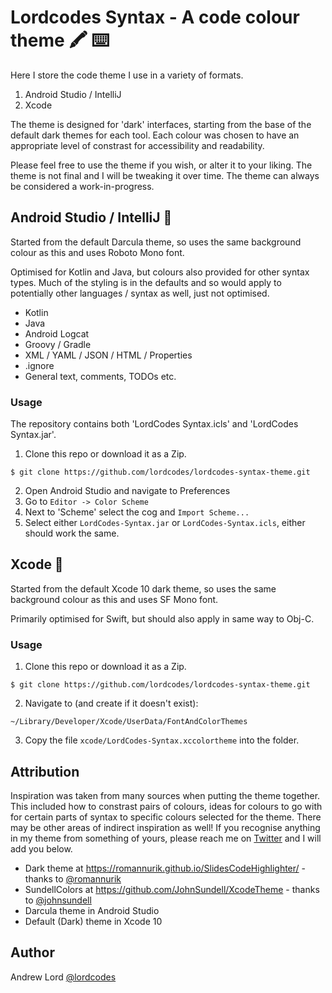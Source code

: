 # Lordcodes Syntax - A code colour theme 🖍 ⌨️

Here I store the code theme I use in a variety of formats.

1. Android Studio / IntelliJ
2. Xcode

The theme is designed for 'dark' interfaces, starting from the base of the default dark themes for each tool. Each colour was chosen to have an appropriate level of constrast for accessibility and readability.

Please feel free to use the theme if you wish, or alter it to your liking. The theme is not final and I will be tweaking it over time. The theme can always be considered a work-in-progress.

## Android Studio / IntelliJ 🤖

Started from the default Darcula theme, so uses the same background colour as this and uses Roboto Mono font.

Optimised for Kotlin and Java, but colours also provided for other syntax types. Much of the styling is in the defaults and so would apply to potentially other languages / syntax as well, just not optimised.

- Kotlin
- Java
- Android Logcat
- Groovy / Gradle
- XML / YAML / JSON / HTML / Properties
- .ignore
- General text, comments, TODOs etc.

### Usage

The repository contains both 'LordCodes Syntax.icls' and 'LordCodes Syntax.jar'.

1. Clone this repo or download it as a Zip.
```
$ git clone https://github.com/lordcodes/lordcodes-syntax-theme.git
```
2. Open Android Studio and navigate to Preferences
3. Go to `Editor -> Color Scheme`
4. Next to 'Scheme' select the cog and `Import Scheme...`
5. Select either `LordCodes-Syntax.jar` or `LordCodes-Syntax.icls`, either should work the same.

## Xcode 📱

Started from the default Xcode 10 dark theme, so uses the same background colour as this and uses SF Mono font.

Primarily optimised for Swift, but should also apply in same way to Obj-C.

### Usage

1. Clone this repo or download it as a Zip.
```
$ git clone https://github.com/lordcodes/lordcodes-syntax-theme.git
```
2. Navigate to (and create if it doesn't exist):
```
~/Library/Developer/Xcode/UserData/FontAndColorThemes
```
3. Copy the file `xcode/LordCodes-Syntax.xccolortheme` into the folder.

## Attribution

Inspiration was taken from many sources when putting the theme together. This included how to constrast pairs of colours, ideas for colours to go with for certain parts of syntax to specific colours selected for the theme. There may be other areas of indirect inspiration as well! If you recognise anything in my theme from something of yours, please reach me on [Twitter](https://twitter.com/lordcodes) and I will add you below.

- Dark theme at https://romannurik.github.io/SlidesCodeHighlighter/ - thanks to [@romannurik](https://github.com/romannurik)
- SundellColors at https://github.com/JohnSundell/XcodeTheme - thanks to [@johnsundell](https://github.com/JohnSundell)
- Darcula theme in Android Studio
- Default (Dark) theme in Xcode 10

## Author

Andrew Lord [@lordcodes](https://twitter.com/@lordcodes)

